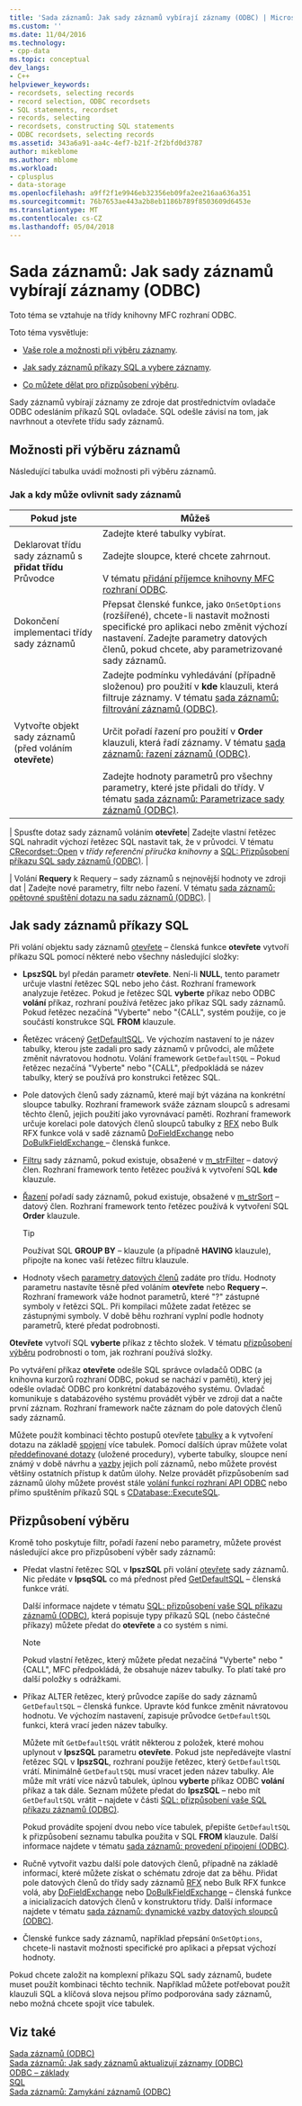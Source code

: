 ```yaml
---
title: 'Sada záznamů: Jak sady záznamů vybírají záznamy (ODBC) | Microsoft Docs'
ms.custom: ''
ms.date: 11/04/2016
ms.technology:
- cpp-data
ms.topic: conceptual
dev_langs:
- C++
helpviewer_keywords:
- recordsets, selecting records
- record selection, ODBC recordsets
- SQL statements, recordset
- records, selecting
- recordsets, constructing SQL statements
- ODBC recordsets, selecting records
ms.assetid: 343a6a91-aa4c-4ef7-b21f-2f2bfd0d3787
author: mikeblome
ms.author: mblome
ms.workload:
- cplusplus
- data-storage
ms.openlocfilehash: a9ff2f1e9946eb32356eb09fa2ee216aa636a351
ms.sourcegitcommit: 76b7653ae443a2b8eb1186b789f8503609d6453e
ms.translationtype: MT
ms.contentlocale: cs-CZ
ms.lasthandoff: 05/04/2018
---
```

# <a name="recordset-how-recordsets-select-records-odbc"></a>Sada záznamů: Jak sady záznamů vybírají záznamy (ODBC)
Toto téma se vztahuje na třídy knihovny MFC rozhraní ODBC.  
  
 Toto téma vysvětluje:  
  
-   [Vaše role a možnosti při výběru záznamy](#_core_your_options_in_selecting_records).  
  
-   [Jak sady záznamů příkazy SQL a vybere záznamy](#_core_how_a_recordset_constructs_its_sql_statement).  
  
-   [Co můžete dělat pro přizpůsobení výběru](#_core_customizing_the_selection).  
  
 Sady záznamů vybírají záznamy ze zdroje dat prostřednictvím ovladače ODBC odesláním příkazů SQL ovladače. SQL odešle závisí na tom, jak navrhnout a otevřete třídu sady záznamů.  
  
##  <a name="_core_your_options_in_selecting_records"></a> Možnosti při výběru záznamů  
 Následující tabulka uvádí možnosti při výběru záznamů.  
  
### <a name="how-and-when-you-can-affect-a-recordset"></a>Jak a kdy může ovlivnit sady záznamů  
  
|Pokud jste|Můžeš|  
|--------------|-------------|  
|Deklarovat třídu sady záznamů s **přidat třídu** Průvodce|Zadejte které tabulky vybírat.<br /><br /> Zadejte sloupce, které chcete zahrnout.<br /><br /> V tématu [přidání příjemce knihovny MFC rozhraní ODBC](../../mfc/reference/adding-an-mfc-odbc-consumer.md).|  
|Dokončení implementaci třídy sady záznamů|Přepsat členské funkce, jako `OnSetOptions` (rozšířené), chcete-li nastavit možnosti specifické pro aplikaci nebo změnit výchozí nastavení. Zadejte parametry datových členů, pokud chcete, aby parametrizované sady záznamů.|  
|Vytvořte objekt sady záznamů (před voláním **otevřete**)|Zadejte podmínku vyhledávání (případně složenou) pro použití v **kde** klauzuli, která filtruje záznamy. V tématu [sada záznamů: filtrování záznamů (ODBC)](../../data/odbc/recordset-filtering-records-odbc.md).<br /><br /> Určit pořadí řazení pro použití v **Order** klauzuli, která řadí záznamy. V tématu [sada záznamů: řazení záznamů (ODBC)](../../data/odbc/recordset-sorting-records-odbc.md).<br /><br /> Zadejte hodnoty parametrů pro všechny parametry, které jste přidali do třídy. V tématu [sada záznamů: Parametrizace sady záznamů (ODBC)](../../data/odbc/recordset-parameterizing-a-recordset-odbc.md).|  

| Spusťte dotaz sady záznamů voláním **otevřete**| Zadejte vlastní řetězec SQL nahradit výchozí řetězec SQL nastavit tak, že v průvodci. V tématu [CRecordset::Open](../../mfc/reference/crecordset-class.md#open) v *třídy referenční příručka knihovny* a [SQL: Přizpůsobení příkazu SQL sady záznamů (ODBC)](../../data/odbc/sql-customizing-your-recordsets-sql-statement-odbc.md). |  

| Volání **Requery** k Requery – sady záznamů s nejnovější hodnoty ve zdroji dat | Zadejte nové parametry, filtr nebo řazení. V tématu [sada záznamů: opětovné spuštění dotazu na sadu záznamů (ODBC)](../../data/odbc/recordset-requerying-a-recordset-odbc.md). |  
  
##  <a name="_core_how_a_recordset_constructs_its_sql_statement"></a> Jak sady záznamů příkazy SQL  
 Při volání objektu sady záznamů [otevřete](../../mfc/reference/crecordset-class.md#open) – členská funkce **otevřete** vytvoří příkazu SQL pomocí některé nebo všechny následující složky:  
  
-   **LpszSQL** byl předán parametr **otevřete**. Není-li **NULL**, tento parametr určuje vlastní řetězec SQL nebo jeho část. Rozhraní framework analyzuje řetězec. Pokud je řetězec SQL **vyberte** příkaz nebo ODBC **volání** příkaz, rozhraní používá řetězec jako příkaz SQL sady záznamů. Pokud řetězec nezačíná "Vyberte" nebo "{CALL", systém použije, co je součástí konstrukce SQL **FROM** klauzule.  
  
-   Řetězec vrácený [GetDefaultSQL](../../mfc/reference/crecordset-class.md#getdefaultsql). Ve výchozím nastavení to je název tabulky, kterou jste zadali pro sady záznamů v průvodci, ale můžete změnit návratovou hodnotu. Volání framework `GetDefaultSQL` – Pokud řetězec nezačíná "Vyberte" nebo "{CALL", předpokládá se název tabulky, který se používá pro konstrukci řetězec SQL.  
  

-   Pole datových členů sady záznamů, které mají být vázána na konkrétní sloupce tabulky. Rozhraní framework sváže záznam sloupců s adresami těchto členů, jejich použití jako vyrovnávací paměti. Rozhraní framework určuje korelaci pole datových členů sloupců tabulky z [RFX](../../data/odbc/record-field-exchange-using-rfx.md) nebo Bulk RFX funkce volá v sadě záznamů [DoFieldExchange](../../mfc/reference/crecordset-class.md#dofieldexchange) nebo [DoBulkFieldExchange ](../../mfc/reference/crecordset-class.md#dofieldexchange) – členská funkce.  
  
-   [Filtru](../../data/odbc/recordset-filtering-records-odbc.md) sady záznamů, pokud existuje, obsažené v [m_strFilter](../../mfc/reference/crecordset-class.md#m_strfilter) – datový člen. Rozhraní framework tento řetězec používá k vytvoření SQL **kde** klauzule.  
  
-   [Řazení](../../data/odbc/recordset-sorting-records-odbc.md) pořadí sady záznamů, pokud existuje, obsažené v [m_strSort](../../mfc/reference/crecordset-class.md#m_strsort) – datový člen. Rozhraní framework tento řetězec používá k vytvoření SQL **Order** klauzule.  

  
    > [!TIP]
    >  Používat SQL **GROUP BY** – klauzule (a případně **HAVING** klauzule), připojte na konec vaší řetězec filtru klauzule.  
  
-   Hodnoty všech [parametry datových členů](../../data/odbc/recordset-parameterizing-a-recordset-odbc.md) zadáte pro třídu. Hodnoty parametru nastavíte těsně před voláním **otevřete** nebo **Requery –**. Rozhraní framework váže hodnot parametrů, které "?" zástupné symboly v řetězci SQL. Při kompilaci můžete zadat řetězec se zástupnými symboly. V době běhu rozhraní vyplní podle hodnoty parametrů, které předat podrobnosti.  
  
 **Otevřete** vytvoří SQL **vyberte** příkaz z těchto složek. V tématu [přizpůsobení výběru](#_core_customizing_the_selection) podrobnosti o tom, jak rozhraní používá složky.  
  
 Po vytváření příkaz **otevřete** odešle SQL správce ovladačů ODBC (a knihovna kurzorů rozhraní ODBC, pokud se nachází v paměti), který jej odešle ovladač ODBC pro konkrétní databázového systému. Ovladač komunikuje s databázového systému provádět výběr ve zdroji dat a načte první záznam. Rozhraní framework načte záznam do pole datových členů sady záznamů.  
  
 Můžete použít kombinaci těchto postupů otevřete [tabulky](../../data/odbc/recordset-declaring-a-class-for-a-table-odbc.md) a k vytvoření dotazu na základě [spojení](../../data/odbc/recordset-performing-a-join-odbc.md) více tabulek. Pomocí dalších úprav můžete volat [předdefinované dotazy](../../data/odbc/recordset-declaring-a-class-for-a-predefined-query-odbc.md) (uložené procedury), vyberte tabulky, sloupce není známý v době návrhu a [vazby](../../data/odbc/recordset-dynamically-binding-data-columns-odbc.md) jejich polí záznamů, nebo můžete provést většiny ostatních přístup k datům úlohy. Nelze provádět přizpůsobením sad záznamů úlohy můžete provést stále [volání funkcí rozhraní API ODBC](../../data/odbc/odbc-calling-odbc-api-functions-directly.md) nebo přímo spuštěním příkazů SQL s [CDatabase::ExecuteSQL](../../mfc/reference/cdatabase-class.md#executesql).  
  
##  <a name="_core_customizing_the_selection"></a> Přizpůsobení výběru  
 Kromě toho poskytuje filtr, pořadí řazení nebo parametry, můžete provést následující akce pro přizpůsobení výběr sady záznamů:  
  
-   Předat vlastní řetězec SQL v **lpszSQL** při volání [otevřete](../../mfc/reference/crecordset-class.md#open) sady záznamů. Nic předáte v **lpsqSQL** co má přednost před [GetDefaultSQL](../../mfc/reference/crecordset-class.md#getdefaultsql) – členská funkce vrátí.  
  
     Další informace najdete v tématu [SQL: přizpůsobení vaše SQL příkazu záznamů (ODBC)](../../data/odbc/sql-customizing-your-recordsets-sql-statement-odbc.md), která popisuje typy příkazů SQL (nebo částečné příkazy) můžete předat do **otevřete** a co systém s nimi.  
  
    > [!NOTE]
    >  Pokud vlastní řetězec, který můžete předat nezačíná "Vyberte" nebo "{CALL", MFC předpokládá, že obsahuje název tabulky. To platí také pro další položky s odrážkami.  
  
-   Příkaz ALTER řetězec, který průvodce zapíše do sady záznamů `GetDefaultSQL` – členská funkce. Upravte kód funkce změnit návratovou hodnotu. Ve výchozím nastavení, zapisuje průvodce `GetDefaultSQL` funkci, která vrací jeden název tabulky.  
  
     Můžete mít `GetDefaultSQL` vrátit některou z položek, které mohou uplynout v **lpszSQL** parametru **otevřete**. Pokud jste nepředávejte vlastní řetězec SQL v **lpszSQL**, rozhraní použije řetězec, který `GetDefaultSQL` vrátí. Minimálně `GetDefaultSQL` musí vracet jeden název tabulky. Ale může mít vrátí více názvů tabulek, úplnou **vyberte** příkaz ODBC **volání** příkaz a tak dále. Seznam můžete předat do **lpszSQL** – nebo mít `GetDefaultSQL` vrátit – najdete v části [SQL: přizpůsobení vaše SQL příkazu záznamů (ODBC)](../../data/odbc/sql-customizing-your-recordsets-sql-statement-odbc.md).  
  
     Pokud provádíte spojení dvou nebo více tabulek, přepište `GetDefaultSQL` k přizpůsobení seznamu tabulka použita v SQL **FROM** klauzule. Další informace najdete v tématu [sada záznamů: provedení připojení (ODBC)](../../data/odbc/recordset-performing-a-join-odbc.md).  
  

-   Ručně vytvořit vazbu další pole datových členů, případně na základě informací, které můžete získat o schématu zdroje dat za běhu. Přidat pole datových členů do třídy sady záznamů [RFX](../../data/odbc/record-field-exchange-using-rfx.md) nebo Bulk RFX funkce volá, aby [DoFieldExchange](../../mfc/reference/crecordset-class.md#dofieldexchange) nebo [DoBulkFieldExchange](../../mfc/reference/crecordset-class.md#dobulkfieldexchange) – členská funkce a inicializacích datových členů v konstruktoru třídy. Další informace najdete v tématu [sada záznamů: dynamické vazby datových sloupců (ODBC)](../../data/odbc/recordset-dynamically-binding-data-columns-odbc.md).  
  
-   Členské funkce sady záznamů, například přepsání `OnSetOptions`, chcete-li nastavit možnosti specifické pro aplikaci a přepsat výchozí hodnoty.  
  
 Pokud chcete založit na komplexní příkazu SQL sady záznamů, budete muset použít kombinaci těchto technik. Například můžete potřebovat použít klauzuli SQL a klíčová slova nejsou přímo podporována sady záznamů, nebo možná chcete spojit více tabulek.  
  
## <a name="see-also"></a>Viz také  
 [Sada záznamů (ODBC)](../../data/odbc/recordset-odbc.md)   
 [Sada záznamů: Jak sady záznamů aktualizují záznamy (ODBC)](../../data/odbc/recordset-how-recordsets-update-records-odbc.md)   
 [ODBC – základy](../../data/odbc/odbc-basics.md)   
 [SQL](../../data/odbc/sql.md)   
 [Sada záznamů: Zamykání záznamů (ODBC)](../../data/odbc/recordset-locking-records-odbc.md)